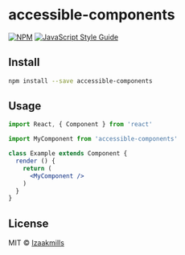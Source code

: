# accessible-components

> 

[![NPM](https://img.shields.io/npm/v/accessible-components.svg)](https://www.npmjs.com/package/accessible-components) [![JavaScript Style Guide](https://img.shields.io/badge/code_style-standard-brightgreen.svg)](https://standardjs.com)

## Install

```bash
npm install --save accessible-components
```

## Usage

```jsx
import React, { Component } from 'react'

import MyComponent from 'accessible-components'

class Example extends Component {
  render () {
    return (
      <MyComponent />
    )
  }
}
```

## License

MIT © [Izaakmills](https://github.com/Izaakmills)
